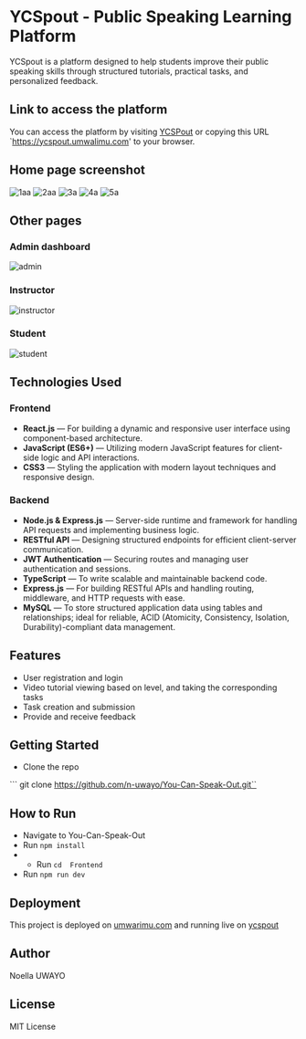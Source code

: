 # YCSpout - Public Speaking Learning Platform 

YCSpout is a platform designed to help students improve their public speaking skills through structured tutorials, practical tasks, and personalized feedback.

## Link to access the platform  

You can access the platform by visiting [YCSPout](https://ycspout.umwalimu.com) or copying this URL `https://ycspout.umwalimu.com' to your browser.

## Home page screenshot

![1aa](https://github.com/user-attachments/assets/9e7dcb0c-f744-43df-ba39-f60daf27f13f)
![2aa](https://github.com/user-attachments/assets/3f478d36-1da7-453e-879b-ac270ae802b7)
![3a](https://github.com/user-attachments/assets/e88d9800-3d44-438f-be56-0331f51819b0)
![4a](https://github.com/user-attachments/assets/9a74bb39-2ac6-4dd8-82b7-39add3e7df3c)
![5a](https://github.com/user-attachments/assets/f4effc9c-0005-4d67-b6f7-64791d7ab520)

## Other pages

### Admin dashboard
![admin](https://github.com/user-attachments/assets/fe338388-f91f-46d8-a8a4-7d5c870d68a0)

### Instructor
![instructor](https://github.com/user-attachments/assets/0dc0bbb7-b6f8-4eed-8bec-3c592838931b)

### Student
![student](https://github.com/user-attachments/assets/23e280bb-094f-4c74-8ae3-69c6e6618899)

##  Technologies Used

### Frontend
- **React.js** — For building a dynamic and responsive user interface using component-based architecture.
- **JavaScript (ES6+)** — Utilizing modern JavaScript features for client-side logic and API interactions.
- **CSS3** — Styling the application with modern layout techniques and responsive design.

### Backend
- **Node.js & Express.js** — Server-side runtime and framework for handling API requests and implementing business logic.
- **RESTful API** — Designing structured endpoints for efficient client-server communication.
- **JWT Authentication** — Securing routes and managing user authentication and sessions.
- **TypeScript** — To write scalable and maintainable backend code.
- **Express.js** — For building RESTful APIs and handling routing, middleware, and HTTP requests with ease.
- **MySQL** — To store structured application data using tables and relationships; ideal for reliable, ACID (Atomicity, Consistency, Isolation, Durability)-compliant data management.

## Features

- User registration and login
- Video tutorial viewing based on level, and taking the corresponding tasks
- Task creation and submission
- Provide and receive feedback

## Getting Started

* Clone the repo

``` git clone https://github.com/n-uwayo/You-Can-Speak-Out.git``

## How to Run


- Navigate to You-Can-Speak-Out 
- Run `npm install`
- - Run `cd  Frontend`
- Run `npm run dev` 

## Deployment 

This project is deployed on [umwarimu.com](https://umwarimu.com) and running live on [ycspout](https://ycspout.umwalimu.com)

## Author
  Noella UWAYO

## License

MIT License
